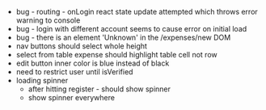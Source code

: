 - bug - routing - onLogin react state update attempted which throws error warning to console
- bug - login with different account seems to cause error on initial load
- bug - there is an element 'Unknown' in the /expenses/new DOM
- nav buttons should select whole height
- select from table expense should highlight table cell not row
- edit button inner color is blue instead of black
- need to restrict user until isVerified
- loading spinner
  - after hitting register - should show spinner
  - show spinner everywhere